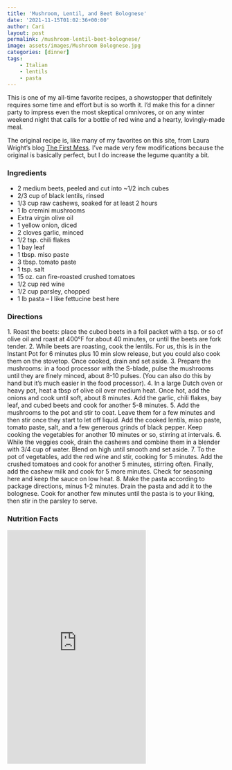 ```yaml
---
title: 'Mushroom, Lentil, and Beet Bolognese'
date: '2021-11-15T01:02:36+00:00'
author: Cari
layout: post
permalink: /mushroom-lentil-beet-bolognese/
image: assets/images/Mushroom Bolognese.jpg
categories: [dinner]
tags:
    - Italian
    - lentils
    - pasta
---
```


This is one of my all-time favorite recipes, a showstopper that definitely requires some time and effort but is so worth it. I’d make this for a dinner party to impress even the most skeptical omnivores, or on any winter weekend night that calls for a bottle of red wine and a hearty, lovingly-made meal.

The original recipe is, like many of my favorites on this site, from Laura Wright’s blog [The First Mess](https://thefirstmess.com/2019/02/06/mushroom-beet-bolognese-vegan-recipe/#wprm-recipe-container-13997). I’ve made very few modifications because the original is basically perfect, but I do increase the legume quantity a bit.

<h3> Ingredients </h3>

- 2 medium beets, peeled and cut into ~1/2 inch cubes
- 2/3 cup of black lentils, rinsed
- 1/3 cup raw cashews, soaked for at least 2 hours
- 1 lb cremini mushrooms
- Extra virgin olive oil
- 1 yellow onion, diced
- 2 cloves garlic, minced
- 1/2 tsp. chili flakes
- 1 bay leaf
- 1 tbsp. miso paste
- 3 tbsp. tomato paste
- 1 tsp. salt
- 15 oz. can fire-roasted crushed tomatoes
- 1/2 cup red wine
- 1/2 cup parsley, chopped
- 1 lb pasta – I like fettucine best here

<h3> Directions </h3>
1. Roast the beets: place the cubed beets in a foil packet with a tsp. or so of olive oil and roast at 400°F for about 40 minutes, or until the beets are fork tender.
2. While beets are roasting, cook the lentils. For us, this is in the Instant Pot for 6 minutes plus 10 min slow release, but you could also cook them on the stovetop. Once cooked, drain and set aside.
3. Prepare the mushrooms: in a food processor with the S-blade, pulse the mushrooms until they are finely minced, about 8-10 pulses. (You can also do this by hand but it’s much easier in the food processor).
4. In a large Dutch oven or heavy pot, heat a tbsp of olive oil over medium heat. Once hot, add the onions and cook until soft, about 8 minutes. Add the garlic, chili flakes, bay leaf, and cubed beets and cook for another 5-8 minutes.
5. Add the mushrooms to the pot and stir to coat. Leave them for a few minutes and then stir once they start to let off liquid. Add the cooked lentils, miso paste, tomato paste, salt, and a few generous grinds of black pepper. Keep cooking the vegetables for another 10 minutes or so, stirring at intervals.
6. While the veggies cook, drain the cashews and combine them in a blender with 3/4 cup of water. Blend on high until smooth and set aside.
7. To the pot of vegetables, add the red wine and stir, cooking for 5 minutes. Add the crushed tomatoes and cook for another 5 minutes, stirring often. Finally, add the cashew milk and cook for 5 more minutes. Check for seasoning here and keep the sauce on low heat.
8. Make the pasta according to package directions, minus 1-2 minutes. Drain the pasta and add it to the bolognese. Cook for another few minutes until the pasta is to your liking, then stir in the parsley to serve.

<h3> Nutrition Facts </h3>

<iframe title="CRONOMETER.com" width="320" height="540" src="https://cronometer.com/facts.html?food=30417739&measure=83148455&labelType=AMERICAN_2016" frameborder="0"></iframe>
